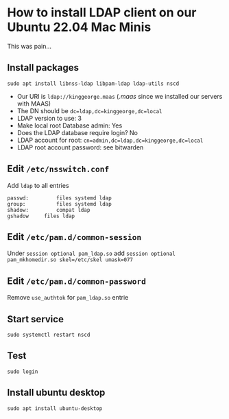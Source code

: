 # How to install LDAP client on our Ubuntu 22.04 Mac Minis
This was pain...

## Install packages

`sudo apt install libnss-ldap libpam-ldap ldap-utils nscd`

- Our URI is `ldap://kinggeorge.maas` (*.maas* since we installed our servers with MAAS)
- The DN should be `dc=ldap,dc=kinggeorge,dc=local`
- LDAP version to use: 3
- Make local root Database admin: Yes
- Does the LDAP database require login? No
- LDAP account for root: `cn=admin,dc=ldap,dc=kinggeorge,dc=local`
- LDAP root account password: see bitwarden

## Edit `/etc/nsswitch.conf`

Add `ldap` to all entries
```
passwd:         files systemd ldap
group:          files systemd ldap
shadow:         compat ldap
gshadow		files ldap
```

## Edit `/etc/pam.d/common-session`

Under `session optional pam_ldap.so` add
`session optional pam_mkhomedir.so skel=/etc/skel umask=077`

## Edit `/etc/pam.d/common-password`

Remove `use_authtok` for `pam_ldap.so` entrie

## Start service

`sudo systemctl restart nscd`

## Test

`sudo login`
## Install ubuntu desktop

``sudo apt install ubuntu-desktop``

